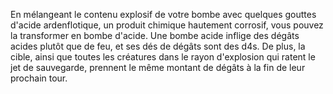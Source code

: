 En mélangeant le contenu explosif de votre bombe avec quelques gouttes d'acide ardenflotique, un produit chimique hautement corrosif, vous pouvez la transformer en bombe d'acide. Une bombe acide inflige des dégâts acides plutôt que de feu, et ses dés de dégâts sont des d4s. De plus, la cible, ainsi que toutes les créatures dans le rayon d'explosion qui ratent le jet de sauvegarde, prennent le même montant de dégâts à la fin de leur prochain tour.

